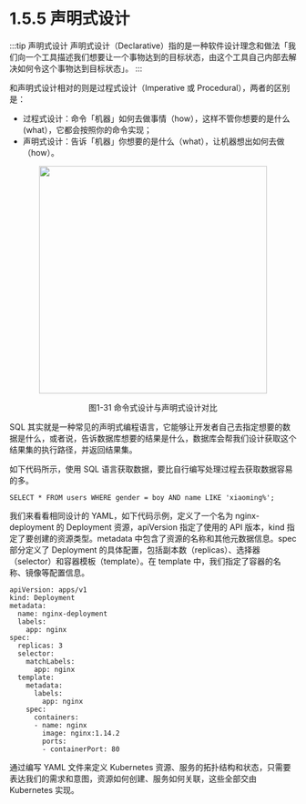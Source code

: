 # 1.5.5 声明式设计

:::tip 声明式设计
声明式设计（Declarative）指的是一种软件设计理念和做法「我们向一个工具描述我们想要让一个事物达到的目标状态，由这个工具自己内部去解决如何令这个事物达到目标状态」。
:::

和声明式设计相对的则是过程式设计（Imperative 或 Procedural），两者的区别是：
- 过程式设计：命令「机器」如何去做事情（how），这样不管你想要的是什么(what），它都会按照你的命令实现；
- 声明式设计：告诉「机器」你想要的是什么（what），让机器想出如何去做（how）。

<div  align="center">
	<img src="../assets/declarative.svg" width = "400"  align=center />
	<p>图1-31 命令式设计与声明式设计对比</p>
</div>

SQL 其实就是一种常见的声明式编程语言，它能够让开发者自己去指定想要的数据是什么，或者说，告诉数据库想要的结果是什么，数据库会帮我们设计获取这个结果集的执行路径，并返回结果集。

如下代码所示，使用 SQL 语言获取数据，要比自行编写处理过程去获取数据容易的多。

```plain
SELECT * FROM users WHERE gender = boy AND name LIKE 'xiaoming%';
```

我们来看看相同设计的 YAML，如下代码示例，定义了一个名为 nginx-deployment 的 Deployment 资源，apiVersion 指定了使用的 API 版本，kind 指定了要创建的资源类型。metadata 中包含了资源的名称和其他元数据信息。spec 部分定义了 Deployment 的具体配置，包括副本数（replicas）、选择器（selector）和容器模板（template）。在 template 中，我们指定了容器的名称、镜像等配置信息。

```
apiVersion: apps/v1
kind: Deployment
metadata:
  name: nginx-deployment
  labels:
    app: nginx
spec:
  replicas: 3
  selector:
    matchLabels:
      app: nginx
  template:
    metadata:
      labels:
        app: nginx
    spec:
      containers:
      - name: nginx
        image: nginx:1.14.2
        ports:
        - containerPort: 80
```

通过编写 YAML 文件来定义 Kubernetes 资源、服务的拓扑结构和状态，只需要表达我们的需求和意图，资源如何创建、服务如何关联，这些全部交由 Kubernetes 实现。


